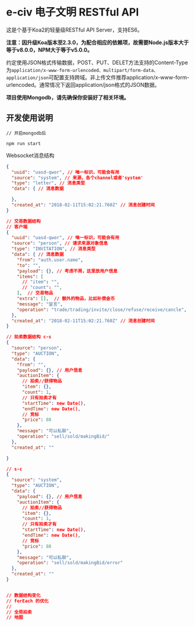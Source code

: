 e-civ 电子文明 RESTful API
=============================

这是个基于Koa2的轻量级RESTful API Server，支持ES6。

**注意：因升级Koa版本至2.3.0，为配合相应的依赖项，故需要Node.js版本大于等于v8.0.0，NPM大于等于v5.0.0。**

约定使用JSON格式传输数据，POST、PUT、DELET方法支持的Content-Type为`application/x-www-form-urlencoded、multipart/form-data、application/json`可配置支持跨域。非上传文件推荐application/x-www-form-urlencoded。通常情况下返回application/json格式的JSON数据。

**项目使用Mongodb，请先确保你安装好了相关环境。**


开发使用说明
------------

```Shell
// 开启mongodb后

npm run start
```

Websocket消息结构
```JSON
{
  "uuid": "uasd-qwor", // 唯一标识，可能会有用
  "source": "system", // 来源，各个channel或者'system'
  "type": "letter", // 消息类型
  "data": { // 消息数据

  },
  "created_at": "2018-02-11T15:02:21.760Z" // 消息创建时间
}

// 交易数据结构
// 客户端
{
  "uuid": "uasd-qwor", // 唯一标识，可能会有用
  "source": "person", // 请求来源对象信息
  "type": "INVITATION", // 消息类型
  "data": { // 消息数据
    "from": "auth.user.name",
    "to": "",
    "payload": {}, // 考虑不周，这里放用户信息
    "items": [
      // "item": "",
      // "count": "",
    ],  // 交易物品
    "extra": [],  // 额外的物品，比如补偿金币
    "message": "留言",
    "operation": "trade/trading/invite/close/refuse/receive/cancle",
  },
  "created_at": "2018-02-11T15:02:21.760Z" // 消息创建时间  
}

// 拍卖数据结构 c-s
{
  "source": "person",
  "type": "AUCTION",
  "data": {
    "from": "",
    "payload": {}, // 用户信息
    "auctionItem": {
      // 拍卖//获得物品
      "item": {},
      "count": 1,
      // 只有拍卖才有
      "startTime": new Date(),
      "endTime": new Date(),
      // 竞标
      "price": 88
    },
    "message": "可以私聊",
    "operation": "sell/sold/makingBid/"
  },
  "created_at": ""

}

// s-c
{
  "source": "system",
  "type": "AUCTION",
  "data": {
    "payload": {}, // 用户信息
    "auctionItem": {
      // 拍卖//获得物品
      "item": {},
      "count": 1,
      // 只有拍卖才有
      "startTime": new Date(),
      "endTime": new Date(),
      // 竞标
      "price": 88
    },
    "message": "可以私聊",
    "operation": "sell/sold/makingBid/error"
  },
  "created_at": ""
}


// 数据结构变化
// forEach 的优化
// 
// 全局拍卖
// 地图

```
